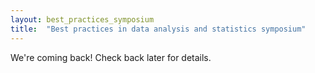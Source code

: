 ```yaml
---
layout: best_practices_symposium
title:  "Best practices in data analysis and statistics symposium"
---
```


We're coming back! Check back later for details.
